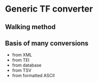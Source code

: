 # Generic TF converter

## Walking method

## Basis of many conversions

*   from XML
*   from TEI
*   from database
*   from TSV
*   from formatted ASCII
